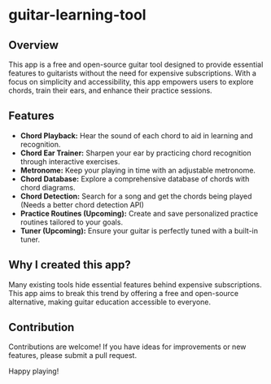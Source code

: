 # guitar-learning-tool

## Overview

This app is a free and open-source guitar tool designed to provide essential features to guitarists without the need for expensive subscriptions. With a focus on simplicity and accessibility, this app empowers users to explore chords, train their ears, and enhance their practice sessions.

## Features

- **Chord Playback:** Hear the sound of each chord to aid in learning and recognition.
- **Chord Ear Trainer:** Sharpen your ear by practicing chord recognition through interactive exercises.
- **Metronome:** Keep your playing in time with an adjustable metronome.
- **Chord Database:** Explore a comprehensive database of chords with chord diagrams.
- **Chord Detection:** Search for a song and get the chords being played (Needs a better chord detection API)
- **Practice Routines (Upcoming):** Create and save personalized practice routines tailored to your goals.
- **Tuner (Upcoming):** Ensure your guitar is perfectly tuned with a built-in tuner.

## Why I created this app?

Many existing tools hide essential features behind expensive subscriptions. This app aims to break this trend by offering a free and open-source alternative, making guitar education accessible to everyone.

## Contribution

Contributions are welcome! If you have ideas for improvements or new features, please submit a pull request.

Happy playing!
